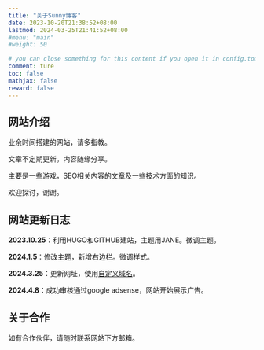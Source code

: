 ```yaml
---
title: "关于Sunny博客"
date: 2023-10-20T21:38:52+08:00
lastmod: 2024-03-25T21:41:52+08:00
#menu: "main"
#weight: 50

# you can close something for this content if you open it in config.toml.
comment: ture
toc: false
mathjax: false
reward: false
---
```


## 网站介绍 ##


业余时间搭建的网站，请多指教。

文章不定期更新。内容随缘分享。

主要是一些游戏，SEO相关内容的文章及一些技术方面的知识。

欢迎探讨，谢谢。

## 网站更新日志 ##

**2023.10.25**：利用HUGO和GITHUB建站，主题用JANE。微调主题。

**2024.1.5**：修改主题，新增右边栏。微调样式。

**2024.3.25**：更新网址，使用[自定义域名](https://www.sunnybrook-ai.com/)。

**2024.4.8**：成功审核通过google adsense，网站开始展示广告。

## 关于合作 ##

如有合作伙伴，请随时联系网站下方邮箱。